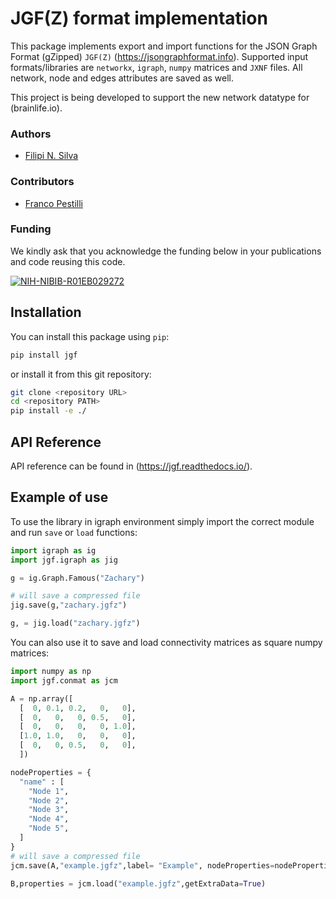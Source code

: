 
# JGF(Z) format implementation
This package implements export and import functions for the JSON Graph Format (gZipped) `JGF(Z)` (https://jsongraphformat.info). Supported input formats/libraries are `networkx`, `igraph`, `numpy` matrices and `JXNF` files. All network, node and edges attributes are saved as well.

This project is being developed to support the new network datatype for (brainlife.io).


### Authors
- [Filipi N. Silva](https://filipinascimento.github.io)

### Contributors
- [Franco Pestilli](https://liberalarts.utexas.edu/psychology/faculty/fp4834)


### Funding
We kindly ask that you acknowledge the funding below in your publications and code reusing this code.

[![NIH-NIBIB-R01EB029272](https://img.shields.io/badge/NIH_NIBIB-R01EB029272-green.svg)](https://grantome.com/grant/NIH/R01-EB029272-01)

## Installation 

You can install this package using `pip`:

```bash
pip install jgf
```

or install it from this git repository:

```bash
git clone <repository URL>
cd <repository PATH>
pip install -e ./
```

## API Reference

API reference can be found in (https://jgf.readthedocs.io/).

## Example of use

To use the library in igraph environment simply import the correct module and run `save` or `load` functions:

```python
import igraph as ig
import jgf.igraph as jig

g = ig.Graph.Famous("Zachary")

# will save a compressed file
jig.save(g,"zachary.jgfz")

g, = jig.load("zachary.jgfz")
```

You can also use it to save and load connectivity matrices as square numpy matrices:

```python
import numpy as np
import jgf.conmat as jcm

A = np.array([
  [  0, 0.1, 0.2,   0,   0],
  [  0,   0,   0, 0.5,   0],
  [  0,   0,   0,   0, 1.0],
  [1.0, 1.0,   0,   0,   0],
  [  0,   0, 0.5,   0,   0],
  ])

nodeProperties = {
  "name" : [
    "Node 1",
    "Node 2",
    "Node 3",
    "Node 4",
    "Node 5",
  ]
}
# will save a compressed file
jcm.save(A,"example.jgfz",label= "Example", nodeProperties=nodeProperties)

B,properties = jcm.load("example.jgfz",getExtraData=True)
```

